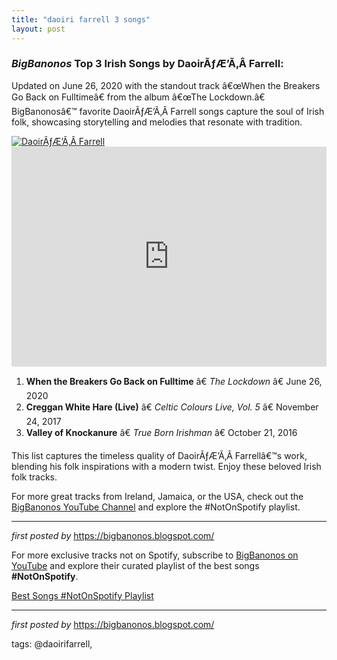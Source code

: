 ```yaml
---
title: "daoiri farrell 3 songs"
layout: post
---
```

<h3><em>BigBanonos</em> Top 3 Irish Songs by DaoirÃƒÆ’Ã‚Â­ Farrell:</h3> <p>Updated on June 26, 2020 with the standout track â€œWhen the Breakers Go Back on Fulltimeâ€ from the album â€œThe Lockdown.â€ BigBanonosâ€™ favorite DaoirÃƒÆ’Ã‚Â­ Farrell songs capture the soul of Irish folk, showcasing storytelling and melodies that resonate with tradition.</p> <!--Image-->
<div class="separator"> <a href="https://spiralearth.co.uk/wp-content/uploads/Daoiri-1-credit-Anthony-Mulcahy-e1690820853721.jpg" > <img alt="DaoirÃƒÆ’Ã‚Â­ Farrell" src="https://spiralearth.co.uk/wp-content/uploads/Daoiri-1-credit-Anthony-Mulcahy-e1690820853721.jpg" /> </a>
</div> <!--Spotify Playlist Embed-->
<iframe allow="autoplay; clipboard-write; encrypted-media; fullscreen; picture-in-picture" allowfullscreen="" frameborder="0" height="352" loading="lazy" src="https://open.spotify.com/embed/playlist/3l1Z4yevafrXf9ZU4o7N65?utm_source=generator" width="100%"></iframe> <!--Song Listings-->
<ol> <li><strong>When the Breakers Go Back on Fulltime</strong> â€ <em>The Lockdown</em> â€ June 26, 2020</li> <li><strong>Creggan White Hare (Live)</strong> â€ <em>Celtic Colours Live, Vol. 5</em> â€ November 24, 2017</li> <li><strong>Valley of Knockanure</strong> â€ <em>True Born Irishman</em> â€ October 21, 2016</li>
</ol> <p>This list captures the timeless quality of DaoirÃƒÆ’Ã‚Â­ Farrellâ€™s work, blending his folk inspirations with a modern twist. Enjoy these beloved Irish folk tracks.</p> <!--YouTube Embed and Link to Channel-->
<p>For more great tracks from Ireland, Jamaica, or the USA, check out the <a href="https://www.youtube.com/channel/BigBanonos" target="_blank">BigBanonos YouTube Channel</a> and explore the #NotOnSpotify playlist.<br /></p> <hr /> <p><em>first posted by</em> <a href="https://bigbanonos.blogspot.com/" rel="noopener" target="_new">https://bigbanonos.blogspot.com/</a></p>


<!--Subscribe and Playlist Links-->
<div>
    <p>For more exclusive tracks not on Spotify, subscribe to <a href="https://www.youtube.com/@BigBanonos" target="_blank">BigBanonos on YouTube</a> and explore their curated playlist of the best songs <strong>#NotOnSpotify</strong>.</p>
    <p><a href="https://www.youtube.com/playlist?list=PLtuNtuTatqI0kFahUCbtbfenC_ET5O_tr" target="_blank">Best Songs #NotOnSpotify Playlist<br /></a></p></div>

<hr />

<p><em>first posted by</em> <a href="https://bigbanonos.blogspot.com/" rel="noopener" target="_new">https://bigbanonos.blogspot.com/</a></p>

<p>tags: @daoirifarrell,</p>
